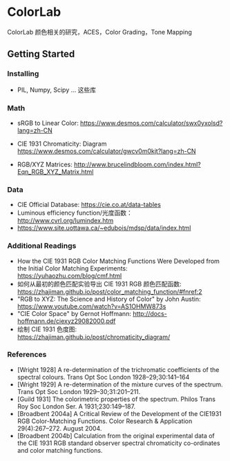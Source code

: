 # ColorLab

ColorLab 颜色相关的研究，ACES，Color Grading，Tone Mapping


## Getting Started 

### Installing

* PIL, Numpy, Scipy ... 这些库


### Math

* sRGB to Linear Color: https://www.desmos.com/calculator/swx0yxolsd?lang=zh-CN
* CIE 1931 Chromaticity: Diagram https://www.desmos.com/calculator/gwcv0m0kjt?lang=zh-CN

* RGB/XYZ Matrices: http://www.brucelindbloom.com/index.html?Eqn_RGB_XYZ_Matrix.html

### Data

* CIE Official Database: https://cie.co.at/data-tables
* Luminous efficiency function/光度函数：http://www.cvrl.org/lumindex.htm
* https://www.site.uottawa.ca/~edubois/mdsp/data/index.html

### Additional Readings



* How the CIE 1931 RGB Color Matching Functions Were Developed from the Initial Color Matching Experiments: https://yuhaozhu.com/blog/cmf.html
* 如何从最初的颜色匹配实验导出 CIE 1931 RGB 颜色匹配函数: https://zhajiman.github.io/post/color_matching_function/#fnref:2
* "RGB to XYZ: The Science and History of Color" by John Austin: https://www.youtube.com/watch?v=AS1OHMW873s
* "CIE Color Space" by Gernot Hoffmann: http://docs-hoffmann.de/ciexyz29082000.pdf
* 绘制 CIE 1931 色度图: https://zhajiman.github.io/post/chromaticity_diagram/

### References
* [Wright 1928] A re-determination of the trichromatic coefficients of the spectral colours. Trans Opt Soc London 1928–29;30:141–164
* [Wright 1929] A re-determination of the mixture curves of the spectrum. Trans Opt Soc London 1929–30;31:201–211.
* [Guild 1931] The colorimetric properties of the spectrum. Philos Trans Roy Soc London Ser. A 1931;230:149–187.
* [Broadbent 2004a] A Critical Review of the Development of the CIE1931 RGB Color-Matching Functions. Color Research & Application 29(4):267–272. August 2004.
* [Broadbent 2004b] Calculation from the original experimental data of the CIE 1931 RGB standard observer spectral chromaticity co-ordinates and color matching functions.
